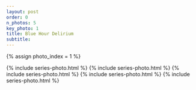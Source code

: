 ```yaml
---
layout: post
order: 0
n_photos: 5
key_photo: 1
title: Blue Hour Delirium
subtitle: 
---
```


{% assign photo_index = 1 %}

{% include series-photo.html %}
{% include series-photo.html %}
{% include series-photo.html %}
{% include series-photo.html %}
{% include series-photo.html %}
